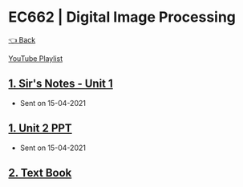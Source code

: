 # EC662 | Digital Image Processing

[👈 Back](./../)

<div>
<a class="white" href="https://www.youtube.com/playlist?list=PLFkKAMLbnTTtMn2Qy-3qAp1vOZGn9JdSg"><p><span class="bg"></span><span class="base"></span><span class="text">YouTube Playlist</span></p></a>
</div>

## [1. Sir's Notes - Unit 1](./DIP%20Notes.pdf)
  - Sent on 15-04-2021

## [1. Unit 2 PPT](./UNIT%202.pdf)
  - Sent on 15-04-2021

## [2. Text Book](./Gonzalez%2C%20Rafael%20C%2C%20Woods%2C%20Richard%20E%2C%20-%20Digital%20Image%20Processing.pdf)



<script src="https://code.jquery.com/jquery-3.6.0.slim.min.js" integrity="sha256-u7e5khyithlIdTpu22PHhENmPcRdFiHRjhAuHcs05RI=" crossorigin="anonymous"></script>
<script>
$(".btn")[0].innerHTML = "Home";
$(".btn")[0].href = "./../../../EC6XX/";
</script>